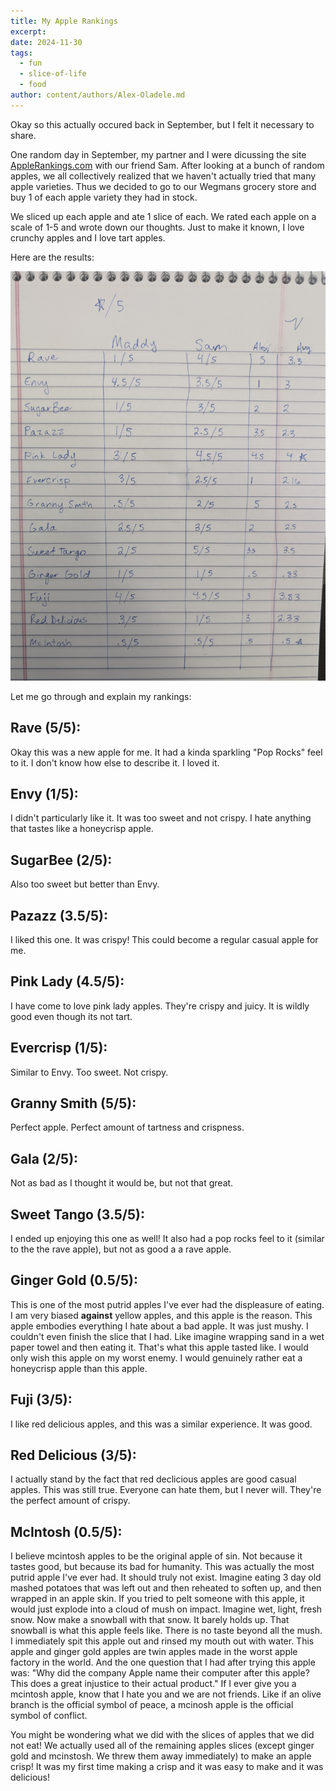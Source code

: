 ```yaml
---
title: My Apple Rankings
excerpt:
date: 2024-11-30
tags:
  - fun
  - slice-of-life
  - food
author: content/authors/Alex-Oladele.md
---
```


Okay so this actually occured back in September, but I felt it necessary to share.

One random day in September, my partner and I were dicussing the site [AppleRankings.com](https://applerankings.com/) with our friend Sam. After looking at a bunch of random apples, we all collectively realized that we haven't actually tried that many apple varieties. Thus we decided to go to our Wegmans grocery store and buy 1 of each apple variety they had in stock.

We sliced up each apple and ate 1 slice of each. We rated each apple on a scale of 1-5 and wrote down our thoughts. Just to make it known, I love crunchy apples and I love tart apples.

Here are the results:

![List of 13 apples ranked by "Maddy", "Sam" and "alex"](/assets/uploads/apple-rankings-blog/apple-rankings.jpg)

Let me go through and explain my rankings:

## **Rave** (5/5):
Okay this was a new apple for me. It had a kinda sparkling "Pop Rocks" feel to it. I don't know how else to describe it. I loved it.

## **Envy** (1/5):
I didn't particularly like it. It was too sweet and not crispy. I hate anything that tastes like a honeycrisp apple.

## **SugarBee** (2/5):
Also too sweet but better than Envy.

## **Pazazz** (3.5/5):
I liked this one. It was crispy! This could become a regular casual apple for me.

## **Pink Lady** (4.5/5):
I have come to love pink lady apples. They're crispy and juicy. It is wildly good even though its not tart.

## **Evercrisp** (1/5):
Similar to Envy. Too sweet. Not crispy.

## **Granny Smith** (5/5):
Perfect apple. Perfect amount of tartness and crispness.

## **Gala** (2/5):
Not as bad as I thought it would be, but not that great.

## **Sweet Tango** (3.5/5):
I ended up enjoying this one as well! It also had a pop rocks feel to it (similar to the the rave apple), but not as good a a rave apple.

## **Ginger Gold** (0.5/5):
This is one of the most putrid apples I've ever had the displeasure of eating. I am very biased **against** yellow apples, and this apple is the reason. This apple embodies everything I hate about a bad apple. It was just mushy. I couldn't even finish the slice that I had. Like imagine wrapping sand in a wet paper towel and then eating it. That's what this apple tasted like. I would only wish this apple on my worst enemy. I would genuinely rather eat a honeycrisp apple than this apple.

## **Fuji** (3/5):
I like red delicious apples, and this was a similar experience. It was good.

## **Red Delicious** (3/5):
I actually stand by the fact that red declicious apples are good casual apples. This was still true. Everyone can hate them, but I never will. They're the perfect amount of crispy.

## **McIntosh** (0.5/5):
I believe mcintosh apples to be the original apple of sin. Not because it tastes good, but because its bad for humanity. This was actually the most putrid apple I've ever had. It should truly not exist. Imagine eating 3 day old mashed potatoes that was left out and then reheated to soften up, and then wrapped in an apple skin. If you tried to pelt someone with this apple, it would just explode into a cloud of mush on impact. Imagine wet, light, fresh snow. Now make a snowball with that snow. It barely holds up. That snowball is what this apple feels like. There is no taste beyond all the mush. I immediately spit this apple out and rinsed my mouth out with water. This apple and ginger gold apples are twin apples made in the worst apple factory in the world. And the one question that I had after trying this apple was: "Why did the company Apple name their computer after this apple? This does a great injustice to their actual product."
If I ever give you a mcintosh apple, know that I hate you and we are not friends. Like if an olive branch is the official symbol of peace, a mcinosh apple is the official symbol of conflict.


You might be wondering what we did with the slices of apples that we did not eat! We actually used all of the remaining apples slices (except ginger gold and mcinstosh. We threw them away immediately) to make an apple crisp! It was my first time making a crisp and it was easy to make and it was delicious!
